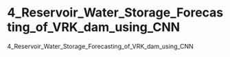 # 4_Reservoir_Water_Storage_Forecasting_of_VRK_dam_using_CNN
4_Reservoir_Water_Storage_Forecasting_of_VRK_dam_using_CNN
